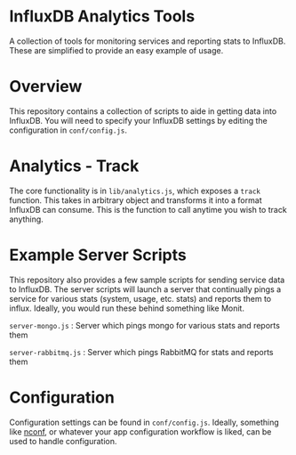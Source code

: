 # InfluxDB Analytics Tools
A collection of tools for monitoring services and reporting stats to InfluxDB. These are simplified to provide an easy example of usage.

# Overview
This repository contains a collection of scripts to aide in getting data into InfluxDB. You will need to specify your InfluxDB settings by editing the configuration in `conf/config.js`.

# Analytics - Track
The core functionality is in `lib/analytics.js`, which exposes a `track` function. This takes in arbitrary object and transforms it into a format InfluxDB can consume. This is the function to call anytime you wish to track anything. 

# Example Server Scripts
This repository also provides a few sample scripts for sending service data to InfluxDB. The server scripts will launch a server that continually pings a service for various stats (system, usage, etc. stats) and reports them to influx. Ideally, you would run these behind something like Monit.

`server-mongo.js` : Server which pings mongo for various stats and reports them

`server-rabbitmq.js` : Server which pings RabbitMQ for stats and reports them

# Configuration
Configuration settings can be found in `conf/config.js`. Ideally, something like [nconf](https://github.com/flatiron/nconf), or whatever your app configuration workflow is liked, can be used to handle configuration.

